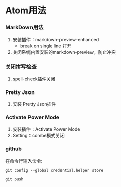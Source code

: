 # Atom用法
### MarkDown用法
1. 安装插件：markdown-preview-enhanced
    - break on single line 打开
2. 关闭系统内置安装的markdown-preview，防止冲突
### 关闭拼写检查
1. spell-check插件关闭
### Pretty Json
1. 安装 Pretty Json插件
### Activate Power Mode
1. 安装插件：Activate Power Mode
2. Setting：combe模式关闭
### github
在命令行输入命令:
```
git config --global credential.helper store
```
```
git push
```
